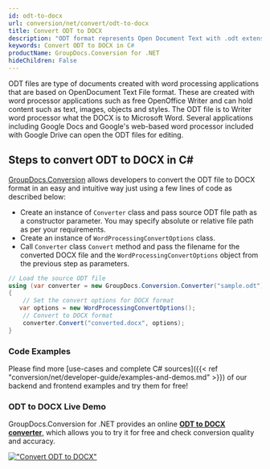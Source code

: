 ```yaml
---
id: odt-to-docx
url: conversion/net/convert/odt-to-docx
title: Convert ODT to DOCX
description: "ODT format represents Open Document Text with .odt extension. Learn how to convert ODT to DOCX file programmatically in C# language using GroupDocs.Conversion for .NET library."
keywords: Convert ODT to DOCX in C#
productName: GroupDocs.Conversion for .NET
hideChildren: False
---
```


ODT files are type of documents created with word processing applications that are based on OpenDocument Text File format. These are created with word processor applications such as free OpenOffice Writer and can hold content such as text, images, objects and styles. The ODT file is to Writer word processor what the DOCX is to Microsoft Word. Several applications including Google Docs and Google's web-based word processor included with Google Drive can open the ODT files for editing.

## Steps to convert ODT to DOCX in C#

[GroupDocs.Conversion](https://products.groupdocs.com/conversion/net) allows developers to convert the ODT file to DOCX format in an easy and intuitive way just using a few lines of code as described below:

* Create an instance of `Converter` class and pass source ODT file path as a constructor parameter. You may specify absolute or relative file path as per your requirements. 
* Create an instance of `WordProcessingConvertOptions` class.
* Call `Converter` class `Convert` method and pass the filename for the converted DOCX file and the `WordProcessingConvertOptions` object from the previous step as parameters.

```csharp
// Load the source ODT file
using (var converter = new GroupDocs.Conversion.Converter("sample.odt"))
{
    // Set the convert options for DOCX format
   var options = new WordProcessingConvertOptions();
    // Convert to DOCX format
    converter.Convert("converted.docx", options);
}
```

### Code Examples

Please find more [use-cases and complete C# sources]({{< ref "conversion/net/developer-guide/examples-and-demos.md" >}}) of our backend and frontend examples and try them for free!

### ODT to DOCX Live Demo

GroupDocs.Conversion for .NET provides an online [**ODT to DOCX converter**](https://products.groupdocs.app/conversion/odt-to-docx), which allows you to try it for free and check conversion quality and accuracy.

[!["Convert ODT to DOCX"](conversion/net/images/convert-to-docx/convert-odt-to-docx.png)](https://products.groupdocs.app/conversion/odt-to-docx)